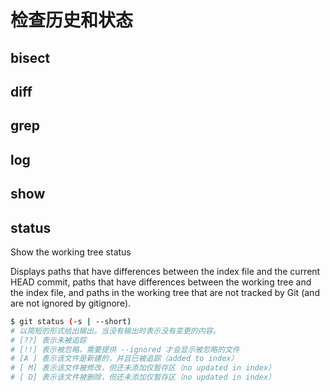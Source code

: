 # 检查历史和状态

## bisect

## diff

## grep

## log

## show

## status

Show the working tree status

Displays paths that have differences between the index file and the current HEAD commit, paths that have differences between the working tree and the index file, and paths in the working tree that are not tracked by Git (and are not ignored by gitignore).

```sh
$ git status (-s | --short)
# 以简短的形式给出输出。当没有输出时表示没有变更的内容。
# [??] 表示未被追踪
# [!!] 表示被忽略，需要提供 --ignored 才会显示被忽略的文件
# [A ] 表示该文件是新建的，并且已被追踪（added to index）
# [ M] 表示该文件被修改，但还未添加仅暂存区（no updated in index）
# [ D] 表示该文件被删除，但还未添加仅暂存区（no updated in index）
```
